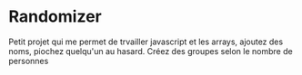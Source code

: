 # Randomizer

Petit projet qui me permet de trvailler javascript et les arrays, ajoutez des noms, piochez quelqu'un au hasard. Créez des groupes selon le nombre de personnes
